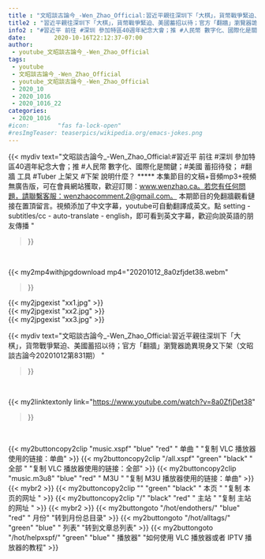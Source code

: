 ```yaml
---
title : "文昭談古論今_-Wen_Zhao_Official:習近平親往深圳下「大棋」，貨幣戰爭緊迫、美國蓄招以待；官方「翻牆」瀏覽器詭異現身又下架（文昭談古論今20201012第831期） "
title2 : "習近平親往深圳下「大棋」，貨幣戰爭緊迫、美國蓄招以待；官方「翻牆」瀏覽器詭異現身又下架（文昭談古論今20201012第831期） "
info2 : "#習近平 前往 #深圳 參加特區40週年紀念大會；推 #人民幣 數字化、國際化是關鍵；#美國 蓄招待發； #翻牆 工具 #Tuber 上架又 #下架 說明什麼？ ***** 本集節目的文稿+音頻mp3+視頻無廣告版，可在會員網站獲取，歡迎訂閱：www.wenzhao.ca。若您有任何問題，請聯繫客服：wenzhaocomment.2@gmail.com。 本期節目的免翻牆觀看鏈接在置頂留言。視頻添加了中文字幕，youtube可自動翻譯成英文。點 setting - subtitles/cc - auto-translate - english，即可看到英文字幕，歡迎向說英語的朋友傳播 "
date:        2020-10-16T22:12:37-07:00
author:
 - youtube_文昭談古論今_-Wen_Zhao_Official
tags:
 - youtube
 - 文昭談古論今_-Wen_Zhao_Official
 - youtube_文昭談古論今_-Wen_Zhao_Official
 - 2020_10
 - 2020_1016
 - 2020_1016_22
categories:
 - 2020_1016
#icon:        "fas fa-lock-open"
#resImgTeaser: teaserpics/wikipedia.org/emacs-jokes.png
---
```


{{< mydiv text="文昭談古論今_-Wen_Zhao_Official:#習近平 前往 #深圳 參加特區40週年紀念大會；推 #人民幣 數字化、國際化是關鍵；#美國 蓄招待發； #翻牆 工具 #Tuber 上架又 #下架 說明什麼？ ***** 本集節目的文稿+音頻mp3+視頻無廣告版，可在會員網站獲取，歡迎訂閱：www.wenzhao.ca。若您有任何問題，請聯繫客服：wenzhaocomment.2@gmail.com。 本期節目的免翻牆觀看鏈接在置頂留言。視頻添加了中文字幕，youtube可自動翻譯成英文。點 setting - subtitles/cc - auto-translate - english，即可看到英文字幕，歡迎向說英語的朋友傳播 "
>}}
<br>


{{< my2mp4withjpgdownload mp4="20201012_8a0zfjdet38.webm"
>}}

{{< my2jpgexist "xx1.jpg" >}}<br>
{{< my2jpgexist "xx2.jpg" >}}<br>
{{< my2jpgexist "xx3.jpg" >}}<br>



{{< mydiv text="文昭談古論今_-Wen_Zhao_Official:習近平親往深圳下「大棋」，貨幣戰爭緊迫、美國蓄招以待；官方「翻牆」瀏覽器詭異現身又下架（文昭談古論今20201012第831期） "
>}}
<br>

{{< my2linktextonly link="https://www.youtube.com/watch?v=8a0ZfjDet38"
>}}


<br>

{{< my2buttoncopy2clip "music.xspf"        "blue"   "red"    " 单曲 "  "复制 VLC 播放器使用的链接：单曲" >}} {{< my2buttoncopy2clip "/all.xspf"         "green"  "black"  " 全部 "  "复制 VLC 播放器使用的链接：全部" >}} {{< my2buttoncopy2clip "music.m3u8"        "blue"   "red"    " M3U  "    "复制 M3U 播放器使用的链接：单曲" >}} {{< mybr2 >}} {{< my2buttoncopy2clip ""                  "green"  "black"  " 本页 "    "复制 本页的网址 " >}} {{< my2buttoncopy2clip "/"                 "black"  "red"    " 主站 "    "复制 主站的网址 " >}} {{< mybr2 >}} {{< my2buttongoto      "/hot/endothers/"   "blue"   "red"    " 月份"   "转到月份总目录" >}} {{< my2buttongoto      "/hot/alltags/"     "green"  "blue"   " 列表"   "转到文章总列表" >}} {{< my2buttongoto      "/hot/helpxspf/"    "green"  "blue"   " 播放器" "如何使用 VLC 播放器或者 IPTV 播放器的教程" >}} 
